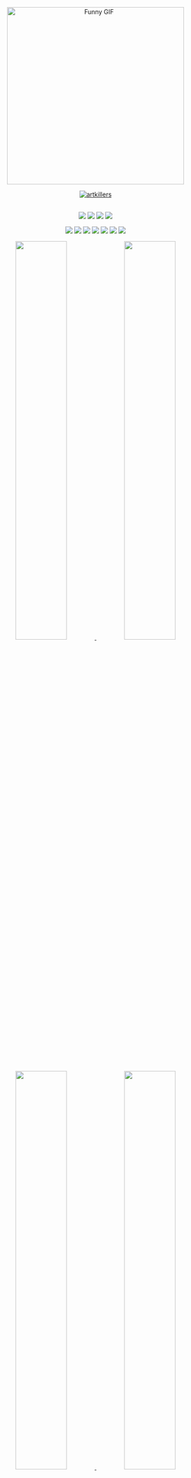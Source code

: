 <p align="center">
  <img src="https://media4.giphy.com/media/v1.Y2lkPTZjMDliOTUydGk2Nm0yN2dxaWV4eW0wOHZvdHNibnU1MTIwN3gzZ2Zja21pZnEzdyZlcD12MV9pbnRlcm5hbF9naWZfYnlfaWQmY3Q9Zw/tptFQ8QAJYYvu/giphy.gif" alt="Funny GIF" width="400" />
</p>

<div align="center">
  <a href="https://github.com/artkillers"><img src="https://komarev.com/ghpvc/?username=artkillers&label=Total%20Profile%20Visitor&color=071A2C&style=for-the-badge" alt="artkillers" /></a>
</div>
<br>
<p align="center">
  <a href="https://instagram.com/"><img src="https://img.shields.io/badge/-@artkillers-E4405F?style=flat&logo=Instagram&logoColor=white" /></a>
  <a href="https://t.me/"><img src="https://img.shields.io/badge/-@artkillers-2CA5E0?style=flat&logo=telegram&logoColor=white" /></a>
  <a href="https://wa.me/"><img src="https://img.shields.io/badge/-@artkillers-25D366?style=flat&logo=whatsapp&logoColor=white" /></a>
  <a href="mailto:email@gmail.com"><img src="https://img.shields.io/badge/-Email-D14836?style=flat&logo=gmail&logoColor=white" /></a>
</p>

<p align="center">
  <img src="https://img.shields.io/badge/-HTML5-E34F26?logo=html5&logoColor=white&style=flat" />
  <img src="https://img.shields.io/badge/-CSS3-1572B6?logo=css3&logoColor=white&style=flat" />
  <img src="https://img.shields.io/badge/-JavaScript-F7DF1E?logo=javascript&logoColor=black&style=flat" />
  <img src="https://img.shields.io/badge/-Git-F05032?logo=git&logoColor=white&style=flat" />
  <img src="https://img.shields.io/badge/-Node.js-339933?logo=node.js&logoColor=white&style=flat" />
  <img src="https://img.shields.io/badge/-VSCode-007ACC?logo=visual-studio-code&logoColor=white&style=flat" />
  <img src="https://img.shields.io/badge/-Sublime_Text-FF9800?logo=sublime-text&logoColor=white&style=flat" />
</p>

<!-- Light mode -->
<div align="center">
  <a href="https://github.com/artkillers#gh-light-mode-only">
    <img width="48%" src="https://github-readme-stats-steel-omega.vercel.app/api?username=artkillers&show_icons=true&hide_border=true&rank_icon=percentile&number_format=long" />
  </a>
  <a href="https://github.com/artkillers#gh-light-mode-only">
    <img width="48%" src="https://github-readme-stats-steel-omega.vercel.app/api/top-langs/?username=artkillers&layout=compact&hide_border=true&langs_count=10" />
  </a>
</div>

<!-- Dark mode -->
<div align="center">
  <a href="https://github.com/artkillers#gh-dark-mode-only">
    <img width="48%" src="https://github-readme-stats-steel-omega.vercel.app/api?username=artkillers&show_icons=true&icon_color=2d77dc&title_color=2d77dc&text_color=ffffff&bg_color=0d1117&hide_border=true&rank_icon=percentile" />
  </a>
  <a href="https://github.com/artkillers#gh-dark-mode-only">
    <img width="48%" src="https://github-readme-stats-steel-omega.vercel.app/api/top-langs/?username=artkillers&layout=compact&icon_color=2d77dc&title_color=2d77dc&text_color=ffffff&bg_color=0d1117&hide_border=true" />
  </a>
</div>